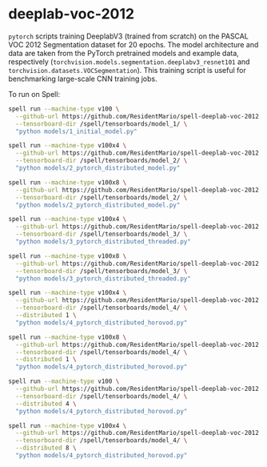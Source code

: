 # deeplab-voc-2012

`pytorch` scripts training DeeplabV3 (trained from scratch) on the PASCAL VOC 2012 Segmentation dataset for 20 epochs. The model architecture and data are taken from the PyTorch pretrained models and example data, respectively (`torchvision.models.segmentation.deeplabv3_resnet101` and `torchvision.datasets.VOCSegmentation`). This training script is useful for benchmarking large-scale CNN training jobs.

To run on Spell:

```bash
spell run --machine-type v100 \
  --github-url https://github.com/ResidentMario/spell-deeplab-voc-2012.git \
  --tensorboard-dir /spell/tensorboards/model_1/ \
  "python models/1_initial_model.py"
```
```bash
spell run --machine-type v100x4 \
  --github-url https://github.com/ResidentMario/spell-deeplab-voc-2012.git \
  --tensorboard-dir /spell/tensorboards/model_2/ \
  "python models/2_pytorch_distributed_model.py"
```
```bash
spell run --machine-type v100x8 \
  --github-url https://github.com/ResidentMario/spell-deeplab-voc-2012.git \
  --tensorboard-dir /spell/tensorboards/model_2/ \
  "python models/2_pytorch_distributed_model.py"
```
```bash
spell run --machine-type v100x4 \
  --github-url https://github.com/ResidentMario/spell-deeplab-voc-2012.git \
  --tensorboard-dir /spell/tensorboards/model_3/ \
  "python models/3_pytorch_distributed_threaded.py"
```
```bash
spell run --machine-type v100x8 \
  --github-url https://github.com/ResidentMario/spell-deeplab-voc-2012.git \
  --tensorboard-dir /spell/tensorboards/model_3/ \
  "python models/3_pytorch_distributed_threaded.py"
```
```bash
spell run --machine-type v100x4 \
  --github-url https://github.com/ResidentMario/spell-deeplab-voc-2012.git \
  --tensorboard-dir /spell/tensorboards/model_4/ \
  --distributed 1 \
  "python models/4_pytorch_distributed_horovod.py"
```
```bash
spell run --machine-type v100x8 \
  --github-url https://github.com/ResidentMario/spell-deeplab-voc-2012.git \
  --tensorboard-dir /spell/tensorboards/model_4/ \
  --distributed 1 \
  "python models/4_pytorch_distributed_horovod.py"
```
```bash
spell run --machine-type v100 \
  --github-url https://github.com/ResidentMario/spell-deeplab-voc-2012.git \
  --tensorboard-dir /spell/tensorboards/model_4/ \
  --distributed 4 \
  "python models/4_pytorch_distributed_horovod.py"
```
```bash
spell run --machine-type v100x4 \
  --github-url https://github.com/ResidentMario/spell-deeplab-voc-2012.git \
  --tensorboard-dir /spell/tensorboards/model_4/ \
  --distributed 8 \
  "python models/4_pytorch_distributed_horovod.py"
```
